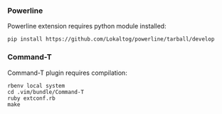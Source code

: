 ### Powerline

Powerline extension requires python module installed:

    pip install https://github.com/Lokaltog/powerline/tarball/develop


### Command-T

Command-T plugin requires compilation:

    rbenv local system
    cd .vim/bundle/Command-T
    ruby extconf.rb
    make
